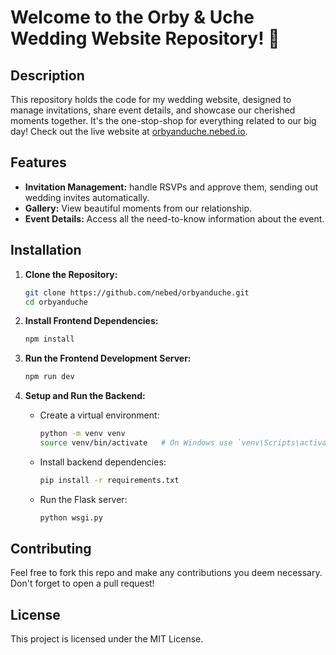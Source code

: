 # Welcome to the Orby & Uche Wedding Website Repository! 🎉

## Description
This repository holds the code for my wedding website, designed to manage invitations, share event details, and showcase our cherished moments together. It's the one-stop-shop for everything related to our big day! Check out the live website at [orbyanduche.nebed.io](https://orbyanduche.nebed.io).

## Features
- **Invitation Management:** handle RSVPs and approve them, sending out wedding invites automatically.
- **Gallery:** View beautiful moments from our relationship.
- **Event Details:** Access all the need-to-know information about the event.

## Installation

1. **Clone the Repository:**
    ```bash
    git clone https://github.com/nebed/orbyanduche.git
    cd orbyanduche
    ```

2. **Install Frontend Dependencies:**
    ```bash
    npm install
    ```

3. **Run the Frontend Development Server:**
    ```bash
    npm run dev
    ```

4. **Setup and Run the Backend:**
    - Create a virtual environment:
      ```bash
      python -m venv venv
      source venv/bin/activate   # On Windows use `venv\Scripts\activate`
      ```
    - Install backend dependencies:
      ```bash
      pip install -r requirements.txt
      ```
    - Run the Flask server:
      ```bash
      python wsgi.py
      ```

## Contributing
Feel free to fork this repo and make any contributions you deem necessary. Don't forget to open a pull request!

## License
This project is licensed under the MIT License.
